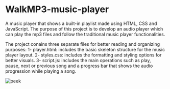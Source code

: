 # WalkMP3-music-player
A music player that shows a built-in playlist made using HTML, CSS and JavaScript. The purpose of this project is to develop an audio player which can play the mp3 files and follow the traditional music player functionalities.

The project conains three separate files for better reading and organizing purposes:
1- player.html: includes the basic skeleton structure for the music player layout.
2- styles.css: includes the formatting and styling options for better visuals.
3- script.js: includes the main operations such as play, pause, next or previous song and a progress bar that shows the audio progression while playing a song.

![peek](https://user-images.githubusercontent.com/55185044/219953154-518b02ea-ec96-460c-b645-f4eda17b09fa.jpg)

